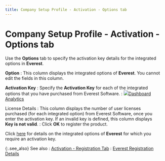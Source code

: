 ```yaml
---
title: Company Setup Profile - Activation - Options tab
---
```


# Company Setup Profile - Activation - Options tab


Use the **Options** tab to specify  the activation key details for the integrated options in **Everest**.


**Option**
: This column displays the integrated options of **Everest**. You cannot edit the fields  in this column.


**Activation Key**
: Specify the **Activation 
 Key** for each of the integrated options that you have purchased  from Everest Software.
: ![]({{site.sc_baseurl}}/img/lens.gif)[Dashboard  Analytics]({{site.sc_baseurl}}/misc/dashboard_analytics_sc.html)


License Details
: This column displays the number of user licenses  purchased (for each integrated option) from Everest Software, once you  enter the activation key. If an invalid key is defined, this column displays  **Key is not valid**.
: Click **OK**  to register the product.


Click [here]({{site.sc_baseurl}}/misc/add_on_options.html) for details on the integrated  options of **Everest** for which you  require an activation key.


{:.see_also}
See also
: [Activation  - Registration Tab]({{site.sc_baseurl}}/misc/everest_registration_registration_tab.html)
: [Everest  Registration Details]({{site.sc_baseurl}}/everest-registration/everest_registration_dialog_box.html)
